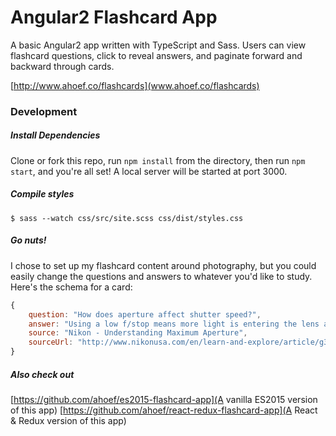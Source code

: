 # Angular2 Flashcard App

A basic Angular2 app written with TypeScript and Sass. Users can view flashcard questions, click to reveal answers, and paginate forward and backward through cards.

[http://www.ahoef.co/flashcards](www.ahoef.co/flashcards)


### Development 

##### Install Dependencies
Clone or fork this repo, run `npm install` from the directory, then run `npm start`, and you're all set! A local server will be started at port 3000.


##### Compile styles
`$ sass --watch css/src/site.scss css/dist/styles.css`
 
##### Go nuts!
I chose to set up my flashcard content around photography, but you could easily change the questions and answers to whatever you'd like to study. Here's the schema for a card:

```javascript
{
	question: "How does aperture affect shutter speed?",
	answer: "Using a low f/stop means more light is entering the lens and therefore the shutter doesn't need to stay open as long to make a correct exposure which translates into a faster shutter speed.",
	source: "Nikon - Understanding Maximum Aperture",
	sourceUrl: "http://www.nikonusa.com/en/learn-and-explore/article/g3cu6o1r/understanding-maximum-aperture.html"
}
```

##### Also check out
[https://github.com/ahoef/es2015-flashcard-app](A vanilla ES2015 version of this app)
[https://github.com/ahoef/react-redux-flashcard-app](A React & Redux version of this app)